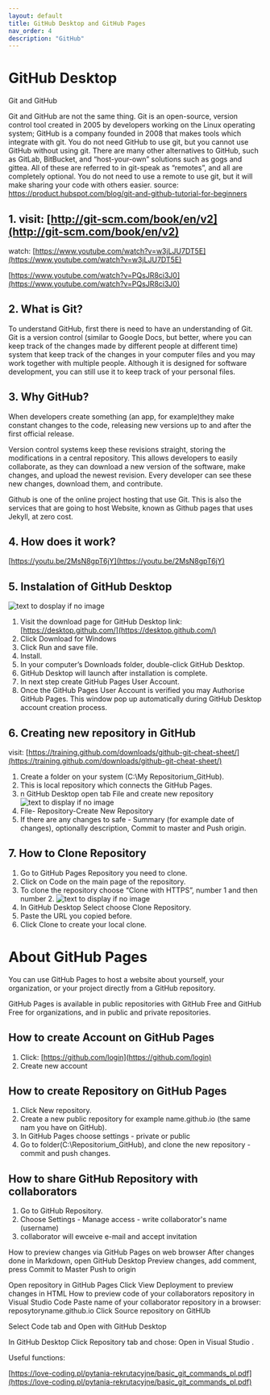 ```yaml
---
layout: default
title: GitHub Desktop and GitHub Pages
nav_order: 4
description: "GitHub"
---
```


# GitHub Desktop

Git and GitHub  

Git and GitHub are not the same thing. Git is an open-source, version control tool created in 2005 by developers working on the Linux operating system; GitHub is a company founded in 2008 that makes tools which integrate with git. You do not need GitHub to use git, but you cannot use GitHub without using git. There are many other alternatives to GitHub, such as GitLab, BitBucket, and “host-your-own” solutions such as gogs and gittea. All of these are referred to in git-speak as “remotes”, and all are completely optional. You do not need to use a remote to use git, but it will make sharing your code with others easier.
source: https://product.hubspot.com/blog/git-and-github-tutorial-for-beginners

## 1. visit: [http://git-scm.com/book/en/v2](http://git-scm.com/book/en/v2)

watch: 
[https://www.youtube.com/watch?v=w3jLJU7DT5E](https://www.youtube.com/watch?v=w3jLJU7DT5E)

[https://www.youtube.com/watch?v=PQsJR8ci3J0](https://www.youtube.com/watch?v=PQsJR8ci3J0)


## 2. What is Git?
   
To understand GitHub, first there is need to have an understanding of Git. 
Git is a version control (similar to Google Docs, but better, where you can keep track of the changes made by different people at different time) system that keep track of the changes in your computer files and you may work together with multiple people. Although it is designed for software development, you can still use it to keep track of your personal files.


## 3.  Why GitHub?

When developers create something (an app, for example)they make constant changes to the code, releasing new versions up to and after the first official release.

Version control systems keep these revisions straight, storing the modifications in a central repository. This allows developers to easily collaborate, as they can download a new version of the software, make changes, and upload the newest revision. Every developer can see these new changes, download them, and contribute.

Github is one of the online project hosting that use Git. This is also the services that are going to host Website, known as Github pages that uses Jekyll, at zero cost.


## 4. How does it work?
[https://youtu.be/2MsN8gpT6jY](https://youtu.be/2MsN8gpT6jY)

## 5. Instalation of GitHub Desktop

![text to dosplay if no image](/assets/images/GitHubDesktop.png)
1. Visit the download page for GitHub Desktop link:[https://desktop.github.com/](https://desktop.github.com/) 
2. Click Download for Windows
3. Click Run and save file.
4. Install.
5. In your computer’s Downloads folder, double-click GitHub Desktop.
6. GitHub Desktop will launch after installation is complete.
7. In next step create GitHub Pages User Account.
8. Once the GitHub Pages User Account is verified you may Authorise GitHub Pages. This window pop up automatically during GitHub Desktop account creation process.

## 6. Creating new repository in GitHub

visit: [https://training.github.com/downloads/github-git-cheat-sheet/](https://training.github.com/downloads/github-git-cheat-sheet/)

1. Create a folder on your system (C:\My Repositorium_GitHub). 
2. This is local repository which connects the GitHub Pages.
3. n GitHub Desktop open tab File and create new repository
![text to display if no image](/assets/images/creating%20repository.png)  
4. File- Repository-Create New Repository
5. If there are any changes to safe - Summary (for example date of changes), optionally description, Commit to master and Push origin.

## 7. How to Clone Repository

1. Go to GitHub Pages Repository you need to clone.
2. Click on Code on the main page of the repository.
3. To clone the repository choose “Clone with HTTPS”, number 1 and then number 2.
![text to display if no image](/assets/images/Copy-repo-URL-to-clipboard.png)
4. In GitHub Desktop Select choose Clone Repository.
5. Paste the URL you copied before.
6. Click Clone to create your local clone.

# About GitHub Pages

You can use GitHub Pages to host a website about yourself, your organization, or your project directly from a GitHub repository.

GitHub Pages is available in public repositories with GitHub Free and GitHub Free for organizations, and in public and private repositories.

## How to create Account on GitHub Pages

1. Click: [https://github.com/login](https://github.com/login) 
2. Create new account

## How to create Repository on GitHub Pages

1. Click New repository.
2. Create a new public repository for example name.github.io (the same nam you have on GitHub).
3. In GitHub Pages choose settings - private or public 
4. Go to folder(C:\Repositorium_GitHub), and clone the new repository - commit and push changes.

## How to share GitHub Repository with collaborators

1. Go to  GitHub Repository.
2. Choose Settings - Manage access - write collaborator's name (username)
3. collaborator will ewceive e-mail and accept invitation



How to preview changes via GitHub Pages on web browser
After changes done in Markdown, open GitHub Desktop
Preview changes, add comment, press Commit to Master
Push to origin

Open repository in GitHub Pages 
Click View Deployment to preview changes in HTML
How to preview code of your collaborators repository in Visual Studio Code
Paste name of your collaborator repository in a browser: reposytoryname.github.io
Click Source repository on GitHUb

Select Code tab and Open with GitHub Desktop

In GitHub Desktop Click Repository tab and chose: Open in Visual Studio . 

Useful  functions:

[https://love-coding.pl/pytania-rekrutacyjne/basic_git_commands_pl.pdf](https://love-coding.pl/pytania-rekrutacyjne/basic_git_commands_pl.pdf)